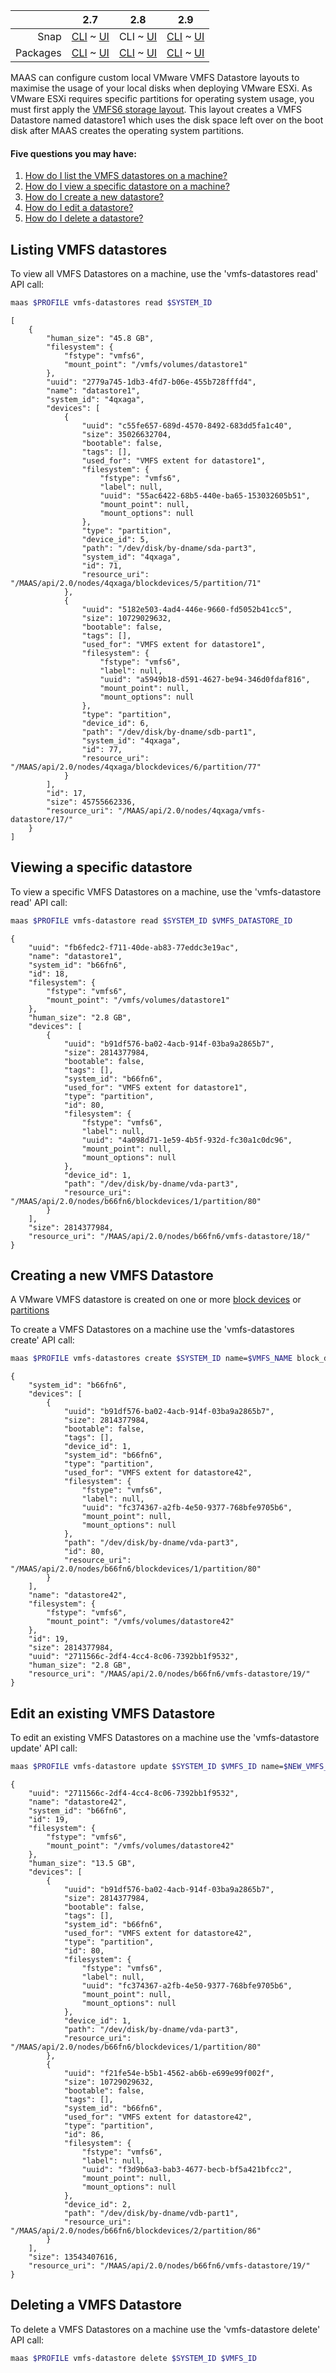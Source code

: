 <!-- deb-2-7-cli
||2.7|2.8|2.9|
|-----:|:-----:|:-----:|:-----:|
|Snap|[CLI](/t/vmware-vmfs-datastores/3246) ~ [UI](/t/vmware-vmfs-datastores/3247)|[CLI](/t/vmware-vmfs-datastores/3248) ~ [UI](/t/vmware-vmfs-datastores/3249)|[CLI](/t/vmware-vmfs-datastores/3250) ~ [UI](/t/vmware-vmfs-datastores/3251)|
|Packages|CLI ~ [UI](/t/vmware-vmfs-datastores/3253)|[CLI](/t/vmware-vmfs-datastores/3254) ~ [UI](/t/vmware-vmfs-datastores/3255)|[CLI](/t/vmware-vmfs-datastores/3256) ~ [UI](/t/vmware-vmfs-datastores/3257)|
 deb-2-7-cli -->

<!-- deb-2-7-ui
||2.7|2.8|2.9|
|-----:|:-----:|:-----:|:-----:|
|Snap|[CLI](/t/vmware-vmfs-datastores/3246) ~ [UI](/t/vmware-vmfs-datastores/3247)|[CLI](/t/vmware-vmfs-datastores/3248) ~ [UI](/t/vmware-vmfs-datastores/3249)|[CLI](/t/vmware-vmfs-datastores/3250) ~ [UI](/t/vmware-vmfs-datastores/3251)|
|Packages|[CLI](/t/vmware-vmfs-datastores/3252) ~ UI|[CLI](/t/vmware-vmfs-datastores/3254) ~ [UI](/t/vmware-vmfs-datastores/3255)|[CLI](/t/vmware-vmfs-datastores/3256) ~ [UI](/t/vmware-vmfs-datastores/3257)|
 deb-2-7-ui -->

<!-- deb-2-8-cli
||2.7|2.8|2.9|
|-----:|:-----:|:-----:|:-----:|
|Snap|[CLI](/t/vmware-vmfs-datastores/3246) ~ [UI](/t/vmware-vmfs-datastores/3247)|[CLI](/t/vmware-vmfs-datastores/3248) ~ [UI](/t/vmware-vmfs-datastores/3249)|[CLI](/t/vmware-vmfs-datastores/3250) ~ [UI](/t/vmware-vmfs-datastores/3251)|
|Packages|[CLI](/t/vmware-vmfs-datastores/3252) ~ [UI](/t/vmware-vmfs-datastores/3253)|CLI ~ [UI](/t/vmware-vmfs-datastores/3255)|[CLI](/t/vmware-vmfs-datastores/3256) ~ [UI](/t/vmware-vmfs-datastores/3257)|
 deb-2-8-cli -->

<!-- deb-2-8-ui
||2.7|2.8|2.9|
|-----:|:-----:|:-----:|:-----:|
|Snap|[CLI](/t/vmware-vmfs-datastores/3246) ~ [UI](/t/vmware-vmfs-datastores/3247)|[CLI](/t/vmware-vmfs-datastores/3248) ~ [UI](/t/vmware-vmfs-datastores/3249)|[CLI](/t/vmware-vmfs-datastores/3250) ~ [UI](/t/vmware-vmfs-datastores/3251)|
|Packages|[CLI](/t/vmware-vmfs-datastores/3252) ~ [UI](/t/vmware-vmfs-datastores/3253)|[CLI](/t/vmware-vmfs-datastores/3254) ~ UI|[CLI](/t/vmware-vmfs-datastores/3256) ~ [UI](/t/vmware-vmfs-datastores/3257)|
 deb-2-8-ui -->

<!-- deb-2-9-cli
||2.7|2.8|2.9|
|-----:|:-----:|:-----:|:-----:|
|Snap|[CLI](/t/vmware-vmfs-datastores/3246) ~ [UI](/t/vmware-vmfs-datastores/3247)|[CLI](/t/vmware-vmfs-datastores/3248) ~ [UI](/t/vmware-vmfs-datastores/3249)|[CLI](/t/vmware-vmfs-datastores/3250) ~ [UI](/t/vmware-vmfs-datastores/3251)|
|Packages|[CLI](/t/vmware-vmfs-datastores/3252) ~ [UI](/t/vmware-vmfs-datastores/3253)|[CLI](/t/vmware-vmfs-datastores/3254) ~ [UI](/t/vmware-vmfs-datastores/3255)|CLI ~ [UI](/t/vmware-vmfs-datastores/3257)|
 deb-2-9-cli -->

<!-- deb-2-9-ui
||2.7|2.8|2.9|
|-----:|:-----:|:-----:|:-----:|
|Snap|[CLI](/t/vmware-vmfs-datastores/3246) ~ [UI](/t/vmware-vmfs-datastores/3247)|[CLI](/t/vmware-vmfs-datastores/3248) ~ [UI](/t/vmware-vmfs-datastores/3249)|[CLI](/t/vmware-vmfs-datastores/3250) ~ [UI](/t/vmware-vmfs-datastores/3251)|
|Packages|[CLI](/t/vmware-vmfs-datastores/3252) ~ [UI](/t/vmware-vmfs-datastores/3253)|[CLI](/t/vmware-vmfs-datastores/3254) ~ [UI](/t/vmware-vmfs-datastores/3255)|[CLI](/t/vmware-vmfs-datastores/3256) ~ UI|
 deb-2-9-ui -->

<!-- snap-2-7-cli
||2.7|2.8|2.9|
|-----:|:-----:|:-----:|:-----:|
|Snap|CLI ~ [UI](/t/vmware-vmfs-datastores/3247)|[CLI](/t/vmware-vmfs-datastores/3248) ~ [UI](/t/vmware-vmfs-datastores/3249)|[CLI](/t/vmware-vmfs-datastores/3250) ~ [UI](/t/vmware-vmfs-datastores/3251)|
|Packages|[CLI](/t/vmware-vmfs-datastores/3252) ~ [UI](/t/vmware-vmfs-datastores/3253)|[CLI](/t/vmware-vmfs-datastores/3254) ~ [UI](/t/vmware-vmfs-datastores/3255)|[CLI](/t/vmware-vmfs-datastores/3256) ~ [UI](/t/vmware-vmfs-datastores/3257)|
 snap-2-7-cli -->

<!-- snap-2-7-ui
||2.7|2.8|2.9|
|-----:|:-----:|:-----:|:-----:|
|Snap|[CLI](/t/vmware-vmfs-datastores/3246) ~ UI|[CLI](/t/vmware-vmfs-datastores/3248) ~ [UI](/t/vmware-vmfs-datastores/3249)|[CLI](/t/vmware-vmfs-datastores/3250) ~ [UI](/t/vmware-vmfs-datastores/3251)|
|Packages|[CLI](/t/vmware-vmfs-datastores/3252) ~ [UI](/t/vmware-vmfs-datastores/3253)|[CLI](/t/vmware-vmfs-datastores/3254) ~ [UI](/t/vmware-vmfs-datastores/3255)|[CLI](/t/vmware-vmfs-datastores/3256) ~ [UI](/t/vmware-vmfs-datastores/3257)|
 snap-2-7-ui -->

||2.7|2.8|2.9|
|-----:|:-----:|:-----:|:-----:|
|Snap|[CLI](/t/vmware-vmfs-datastores/3246) ~ [UI](/t/vmware-vmfs-datastores/3247)|CLI ~ [UI](/t/vmware-vmfs-datastores/3249)|[CLI](/t/vmware-vmfs-datastores/3250) ~ [UI](/t/vmware-vmfs-datastores/3251)|
|Packages|[CLI](/t/vmware-vmfs-datastores/3252) ~ [UI](/t/vmware-vmfs-datastores/3253)|[CLI](/t/vmware-vmfs-datastores/3254) ~ [UI](/t/vmware-vmfs-datastores/3255)|[CLI](/t/vmware-vmfs-datastores/3256) ~ [UI](/t/vmware-vmfs-datastores/3257)|

<!-- snap-2-8-ui
||2.7|2.8|2.9|
|-----:|:-----:|:-----:|:-----:|
|Snap|[CLI](/t/vmware-vmfs-datastores/3246) ~ [UI](/t/vmware-vmfs-datastores/3247)|[CLI](/t/vmware-vmfs-datastores/3248) ~ UI|[CLI](/t/vmware-vmfs-datastores/3250) ~ [UI](/t/vmware-vmfs-datastores/3251)|
|Packages|[CLI](/t/vmware-vmfs-datastores/3252) ~ [UI](/t/vmware-vmfs-datastores/3253)|[CLI](/t/vmware-vmfs-datastores/3254) ~ [UI](/t/vmware-vmfs-datastores/3255)|[CLI](/t/vmware-vmfs-datastores/3256) ~ [UI](/t/vmware-vmfs-datastores/3257)|
 snap-2-8-ui -->

<!-- snap-2-9-cli
||2.7|2.8|2.9|
|-----:|:-----:|:-----:|:-----:|
|Snap|[CLI](/t/vmware-vmfs-datastores/3246) ~ [UI](/t/vmware-vmfs-datastores/3247)|[CLI](/t/vmware-vmfs-datastores/3248) ~ [UI](/t/vmware-vmfs-datastores/3249)|CLI ~ [UI](/t/vmware-vmfs-datastores/3251)|
|Packages|[CLI](/t/vmware-vmfs-datastores/3252) ~ [UI](/t/vmware-vmfs-datastores/3253)|[CLI](/t/vmware-vmfs-datastores/3254) ~ [UI](/t/vmware-vmfs-datastores/3255)|[CLI](/t/vmware-vmfs-datastores/3256) ~ [UI](/t/vmware-vmfs-datastores/3257)|
 snap-2-9-cli -->

<!-- snap-2-9-ui
||2.7|2.8|2.9|
|-----:|:-----:|:-----:|:-----:|
|Snap|[CLI](/t/vmware-vmfs-datastores/3246) ~ [UI](/t/vmware-vmfs-datastores/3247)|[CLI](/t/vmware-vmfs-datastores/3248) ~ [UI](/t/vmware-vmfs-datastores/3249)|[CLI](/t/vmware-vmfs-datastores/3250) ~ UI|
|Packages|[CLI](/t/vmware-vmfs-datastores/3252) ~ [UI](/t/vmware-vmfs-datastores/3253)|[CLI](/t/vmware-vmfs-datastores/3254) ~ [UI](/t/vmware-vmfs-datastores/3255)|[CLI](/t/vmware-vmfs-datastores/3256) ~ [UI](/t/vmware-vmfs-datastores/3257)|
 snap-2-9-ui -->

<!-- deb-2-7-cli
MAAS can configure custom local VMware VMFS Datastore layouts to maximise the usage of your local disks when deploying VMware ESXi. As VMware ESXi requires specific partitions for operating system usage, you must first apply the [VMFS6 storage layout](/t/storage/3108#heading--vmfs6-layout). This layout creates a VMFS Datastore named datastore1 which uses the disk space left over on the boot disk after MAAS creates the operating system partitions.
 deb-2-7-cli -->

<!-- deb-2-7-ui
MAAS can configure custom local VMware VMFS Datastore layouts to maximise the usage of your local disks when deploying VMware ESXi. As VMware ESXi requires specific partitions for operating system usage, you must first apply the [VMFS6 storage layout](/t/storage/3109#heading--vmfs6-layout). This layout creates a VMFS Datastore named datastore1 which uses the disk space left over on the boot disk after MAAS creates the operating system partitions.
 deb-2-7-ui -->

<!-- deb-2-8-cli
MAAS can configure custom local VMware VMFS Datastore layouts to maximise the usage of your local disks when deploying VMware ESXi. As VMware ESXi requires specific partitions for operating system usage, you must first apply the [VMFS6 storage layout](/t/storage/3110#heading--vmfs6-layout). This layout creates a VMFS Datastore named datastore1 which uses the disk space left over on the boot disk after MAAS creates the operating system partitions.
 deb-2-8-cli -->

<!-- deb-2-8-ui
MAAS can configure custom local VMware VMFS Datastore layouts to maximise the usage of your local disks when deploying VMware ESXi. As VMware ESXi requires specific partitions for operating system usage, you must first apply the [VMFS6 storage layout](/t/storage/3111#heading--vmfs6-layout). This layout creates a VMFS Datastore named datastore1 which uses the disk space left over on the boot disk after MAAS creates the operating system partitions.
 deb-2-8-ui -->

<!-- deb-2-9-cli
MAAS can configure custom local VMware VMFS Datastore layouts to maximise the usage of your local disks when deploying VMware ESXi. As VMware ESXi requires specific partitions for operating system usage, you must first apply the [VMFS6 storage layout](/t/storage/3112#heading--vmfs6-layout). This layout creates a VMFS Datastore named datastore1 which uses the disk space left over on the boot disk after MAAS creates the operating system partitions.
 deb-2-9-cli -->

<!-- deb-2-9-ui
MAAS can configure custom local VMware VMFS Datastore layouts to maximise the usage of your local disks when deploying VMware ESXi. As VMware ESXi requires specific partitions for operating system usage, you must first apply the [VMFS6 storage layout](/t/storage/3113#heading--vmfs6-layout). This layout creates a VMFS Datastore named datastore1 which uses the disk space left over on the boot disk after MAAS creates the operating system partitions.
 deb-2-9-ui -->

<!-- snap-2-7-cli
MAAS can configure custom local VMware VMFS Datastore layouts to maximise the usage of your local disks when deploying VMware ESXi. As VMware ESXi requires specific partitions for operating system usage, you must first apply the [VMFS6 storage layout](/t/storage/3102#heading--vmfs6-layout). This layout creates a VMFS Datastore named datastore1 which uses the disk space left over on the boot disk after MAAS creates the operating system partitions.
 snap-2-7-cli -->

<!-- snap-2-7-ui
MAAS can configure custom local VMware VMFS Datastore layouts to maximise the usage of your local disks when deploying VMware ESXi. As VMware ESXi requires specific partitions for operating system usage, you must first apply the [VMFS6 storage layout](/t/storage/3103#heading--vmfs6-layout). This layout creates a VMFS Datastore named datastore1 which uses the disk space left over on the boot disk after MAAS creates the operating system partitions.
 snap-2-7-ui -->

MAAS can configure custom local VMware VMFS Datastore layouts to maximise the usage of your local disks when deploying VMware ESXi. As VMware ESXi requires specific partitions for operating system usage, you must first apply the [VMFS6 storage layout](/t/storage/3104#heading--vmfs6-layout). This layout creates a VMFS Datastore named datastore1 which uses the disk space left over on the boot disk after MAAS creates the operating system partitions.

<!-- snap-2-8-ui
MAAS can configure custom local VMware VMFS Datastore layouts to maximise the usage of your local disks when deploying VMware ESXi. As VMware ESXi requires specific partitions for operating system usage, you must first apply the [VMFS6 storage layout](/t/storage/3105#heading--vmfs6-layout). This layout creates a VMFS Datastore named datastore1 which uses the disk space left over on the boot disk after MAAS creates the operating system partitions.
 snap-2-8-ui -->

<!-- snap-2-9-cli
MAAS can configure custom local VMware VMFS Datastore layouts to maximise the usage of your local disks when deploying VMware ESXi. As VMware ESXi requires specific partitions for operating system usage, you must first apply the [VMFS6 storage layout](/t/storage/3106#heading--vmfs6-layout). This layout creates a VMFS Datastore named datastore1 which uses the disk space left over on the boot disk after MAAS creates the operating system partitions.
 snap-2-9-cli -->

<!-- snap-2-9-ui
MAAS can configure custom local VMware VMFS Datastore layouts to maximise the usage of your local disks when deploying VMware ESXi. As VMware ESXi requires specific partitions for operating system usage, you must first apply the [VMFS6 storage layout](/t/storage/3107#heading--vmfs6-layout). This layout creates a VMFS Datastore named datastore1 which uses the disk space left over on the boot disk after MAAS creates the operating system partitions.
 snap-2-9-ui -->

#### Five questions you may have:

1. [How do I list the VMFS datastores on a machine?](#heading--listing-vmfs-datastores)
2. [How do I view a specific datastore on a machine?](#heading--viewing-vmfs-datastores)
3. [How do I create a new datastore?](#heading--creating-vmfs-datastores)
4. [How do I edit a datastore?](#heading--editing-vmfs-datastores)
5. [How do I delete a datastore?](#heading--deleting-vmfs-datastores)

<h2 id="heading--listing-vmfs-datastores">Listing VMFS datastores</h2>

To view all VMFS Datastores on a machine, use the 'vmfs-datastores read' API call:

``` bash
maas $PROFILE vmfs-datastores read $SYSTEM_ID
```

``` nohighlight
[
    {
        "human_size": "45.8 GB",
        "filesystem": {
            "fstype": "vmfs6",
            "mount_point": "/vmfs/volumes/datastore1"
        },
        "uuid": "2779a745-1db3-4fd7-b06e-455b728fffd4",
        "name": "datastore1",
        "system_id": "4qxaga",
        "devices": [
            {
                "uuid": "c55fe657-689d-4570-8492-683dd5fa1c40",
                "size": 35026632704,
                "bootable": false,
                "tags": [],
                "used_for": "VMFS extent for datastore1",
                "filesystem": {
                    "fstype": "vmfs6",
                    "label": null,
                    "uuid": "55ac6422-68b5-440e-ba65-153032605b51",
                    "mount_point": null,
                    "mount_options": null
                },
                "type": "partition",
                "device_id": 5,
                "path": "/dev/disk/by-dname/sda-part3",
                "system_id": "4qxaga",
                "id": 71,
                "resource_uri": "/MAAS/api/2.0/nodes/4qxaga/blockdevices/5/partition/71"
            },
            {
                "uuid": "5182e503-4ad4-446e-9660-fd5052b41cc5",
                "size": 10729029632,
                "bootable": false,
                "tags": [],
                "used_for": "VMFS extent for datastore1",
                "filesystem": {
                    "fstype": "vmfs6",
                    "label": null,
                    "uuid": "a5949b18-d591-4627-be94-346d0fdaf816",
                    "mount_point": null,
                    "mount_options": null
                },
                "type": "partition",
                "device_id": 6,
                "path": "/dev/disk/by-dname/sdb-part1",
                "system_id": "4qxaga",
                "id": 77,
                "resource_uri": "/MAAS/api/2.0/nodes/4qxaga/blockdevices/6/partition/77"
            }
        ],
        "id": 17,
        "size": 45755662336,
        "resource_uri": "/MAAS/api/2.0/nodes/4qxaga/vmfs-datastore/17/"
    }
]
```

<h2 id="heading--viewing-vmfs-datastores">Viewing a specific datastore</h2>

To view a specific VMFS Datastores on a machine, use the 'vmfs-datastore read' API call:

``` bash
maas $PROFILE vmfs-datastore read $SYSTEM_ID $VMFS_DATASTORE_ID
```

``` nohighlight
{
    "uuid": "fb6fedc2-f711-40de-ab83-77eddc3e19ac",
    "name": "datastore1",
    "system_id": "b66fn6",
    "id": 18,
    "filesystem": {
        "fstype": "vmfs6",
        "mount_point": "/vmfs/volumes/datastore1"
    },
    "human_size": "2.8 GB",
    "devices": [
        {
            "uuid": "b91df576-ba02-4acb-914f-03ba9a2865b7",
            "size": 2814377984,
            "bootable": false,
            "tags": [],
            "system_id": "b66fn6",
            "used_for": "VMFS extent for datastore1",
            "type": "partition",
            "id": 80,
            "filesystem": {
                "fstype": "vmfs6",
                "label": null,
                "uuid": "4a098d71-1e59-4b5f-932d-fc30a1c0dc96",
                "mount_point": null,
                "mount_options": null
            },
            "device_id": 1,
            "path": "/dev/disk/by-dname/vda-part3",
            "resource_uri": "/MAAS/api/2.0/nodes/b66fn6/blockdevices/1/partition/80"
        }
    ],
    "size": 2814377984,
    "resource_uri": "/MAAS/api/2.0/nodes/b66fn6/vmfs-datastore/18/"
}
```

<h2 id="heading--creating-vmfs-datastores">Creating a new VMFS Datastore</h2>

<!-- deb-2-7-cli
A VMware VMFS datastore is created on one or more [block devices](/t/block-devices/2352) or [partitions](/t/partitions/2988)
 deb-2-7-cli -->

<!-- deb-2-7-ui
A VMware VMFS datastore is created on one or more [block devices](/t/block-devices/2353) or [partitions](/t/partitions/2989)
 deb-2-7-ui -->

<!-- deb-2-8-cli
A VMware VMFS datastore is created on one or more [block devices](/t/block-devices/2354) or [partitions](/t/partitions/2990)
 deb-2-8-cli -->

<!-- deb-2-8-ui
A VMware VMFS datastore is created on one or more [block devices](/t/block-devices/2355) or [partitions](/t/partitions/2991)
 deb-2-8-ui -->

<!-- deb-2-9-cli
A VMware VMFS datastore is created on one or more [block devices](/t/block-devices/2356) or [partitions](/t/partitions/2992)
 deb-2-9-cli -->

<!-- deb-2-9-ui
A VMware VMFS datastore is created on one or more [block devices](/t/block-devices/2357) or [partitions](/t/partitions/2993)
 deb-2-9-ui -->

<!-- snap-2-7-cli
A VMware VMFS datastore is created on one or more [block devices](/t/block-devices/2346) or [partitions](/t/partitions/2982)
 snap-2-7-cli -->

<!-- snap-2-7-ui
A VMware VMFS datastore is created on one or more [block devices](/t/block-devices/2347) or [partitions](/t/partitions/2983)
 snap-2-7-ui -->

A VMware VMFS datastore is created on one or more [block devices](/t/block-devices/2348) or [partitions](/t/partitions/2984)

<!-- snap-2-8-ui
A VMware VMFS datastore is created on one or more [block devices](/t/block-devices/2349) or [partitions](/t/partitions/2985)
 snap-2-8-ui -->

<!-- snap-2-9-cli
A VMware VMFS datastore is created on one or more [block devices](/t/block-devices/2350) or [partitions](/t/partitions/2986)
 snap-2-9-cli -->

<!-- snap-2-9-ui
A VMware VMFS datastore is created on one or more [block devices](/t/block-devices/2351) or [partitions](/t/partitions/2987)
 snap-2-9-ui -->

To create a VMFS Datastores on a machine use the 'vmfs-datastores create' API call:

``` bash
maas $PROFILE vmfs-datastores create $SYSTEM_ID name=$VMFS_NAME block_devices=$BLOCK_ID_1,$BLOCK_ID_2 partitions=$PARTITION_ID_1,$PARTITION_ID_2
```

``` nohighlight
{
    "system_id": "b66fn6",
    "devices": [
        {
            "uuid": "b91df576-ba02-4acb-914f-03ba9a2865b7",
            "size": 2814377984,
            "bootable": false,
            "tags": [],
            "device_id": 1,
            "system_id": "b66fn6",
            "type": "partition",
            "used_for": "VMFS extent for datastore42",
            "filesystem": {
                "fstype": "vmfs6",
                "label": null,
                "uuid": "fc374367-a2fb-4e50-9377-768bfe9705b6",
                "mount_point": null,
                "mount_options": null
            },
            "path": "/dev/disk/by-dname/vda-part3",
            "id": 80,
            "resource_uri": "/MAAS/api/2.0/nodes/b66fn6/blockdevices/1/partition/80"
        }
    ],
    "name": "datastore42",
    "filesystem": {
        "fstype": "vmfs6",
        "mount_point": "/vmfs/volumes/datastore42"
    },
    "id": 19,
    "size": 2814377984,
    "uuid": "2711566c-2df4-4cc4-8c06-7392bb1f9532",
    "human_size": "2.8 GB",
    "resource_uri": "/MAAS/api/2.0/nodes/b66fn6/vmfs-datastore/19/"
}
```

<h2 id="heading--editing-vmfs-datastores">Edit an existing VMFS Datastore</h2>

To edit an existing VMFS Datastores on a machine use the 'vmfs-datastore update' API call:

``` bash
maas $PROFILE vmfs-datastore update $SYSTEM_ID $VMFS_ID name=$NEW_VMFS_NAME add_block_devices=$NEW_BLOCK_ID_1,$NEW_BLOCK_ID_2 add_partitions=$NEW_PARTITION_ID_1,$NEW_PARTITION_ID_2 remove_partitions=$EXISTING_PARTITION_ID1,$EXISTING_PARTITION_ID2
```

``` nohighlight
{
    "uuid": "2711566c-2df4-4cc4-8c06-7392bb1f9532",
    "name": "datastore42",
    "system_id": "b66fn6",
    "id": 19,
    "filesystem": {
        "fstype": "vmfs6",
        "mount_point": "/vmfs/volumes/datastore42"
    },
    "human_size": "13.5 GB",
    "devices": [
        {
            "uuid": "b91df576-ba02-4acb-914f-03ba9a2865b7",
            "size": 2814377984,
            "bootable": false,
            "tags": [],
            "system_id": "b66fn6",
            "used_for": "VMFS extent for datastore42",
            "type": "partition",
            "id": 80,
            "filesystem": {
                "fstype": "vmfs6",
                "label": null,
                "uuid": "fc374367-a2fb-4e50-9377-768bfe9705b6",
                "mount_point": null,
                "mount_options": null
            },
            "device_id": 1,
            "path": "/dev/disk/by-dname/vda-part3",
            "resource_uri": "/MAAS/api/2.0/nodes/b66fn6/blockdevices/1/partition/80"
        },
        {
            "uuid": "f21fe54e-b5b1-4562-ab6b-e699e99f002f",
            "size": 10729029632,
            "bootable": false,
            "tags": [],
            "system_id": "b66fn6",
            "used_for": "VMFS extent for datastore42",
            "type": "partition",
            "id": 86,
            "filesystem": {
                "fstype": "vmfs6",
                "label": null,
                "uuid": "f3d9b6a3-bab3-4677-becb-bf5a421bfcc2",
                "mount_point": null,
                "mount_options": null
            },
            "device_id": 2,
            "path": "/dev/disk/by-dname/vdb-part1",
            "resource_uri": "/MAAS/api/2.0/nodes/b66fn6/blockdevices/2/partition/86"
        }
    ],
    "size": 13543407616,
    "resource_uri": "/MAAS/api/2.0/nodes/b66fn6/vmfs-datastore/19/"
}
```

<h2 id="heading--deleting-vmfs-datastores">Deleting a VMFS Datastore</h2>

To delete a VMFS Datastores on a machine use the 'vmfs-datastore delete' API call:

``` bash
maas $PROFILE vmfs-datastore delete $SYSTEM_ID $VMFS_ID
```